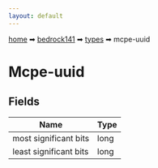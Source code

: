 ```yaml
---
layout: default
---
```


[home](/) ➡ [bedrock141](/protocol/bedrock141) ➡ [types](/protocol/bedrock141/types) ➡ mcpe-uuid

# Mcpe-uuid

## Fields

Name | Type
---|---
most significant bits | long
least significant bits | long

